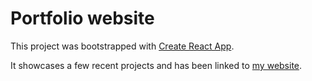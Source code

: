 # Portfolio website

This project was bootstrapped with [Create React App](https://github.com/facebook/create-react-app).

It showcases a few recent projects and has been linked to [my website](https://nicolawinterson.com/).
